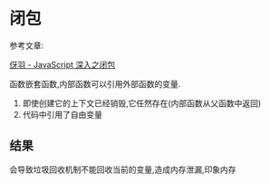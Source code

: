 # 闭包

参考文章:

[伢羽 - JavaScript 深入之闭包](https://github.com/mqyqingfeng/Blog/issues/9)

函数嵌套函数,内部函数可以引用外部函数的变量.

1. 即使创建它的上下文已经销毁,它任然存在(内部函数从父函数中返回)
2. 代码中引用了自由变量

## 结果

会导致垃圾回收机制不能回收当前的变量,造成内存泄漏,印象内存